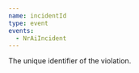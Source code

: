 ```yaml
---
name: incidentId
type: event
events:
  - NrAiIncident
---
```


The unique identifier of the violation.